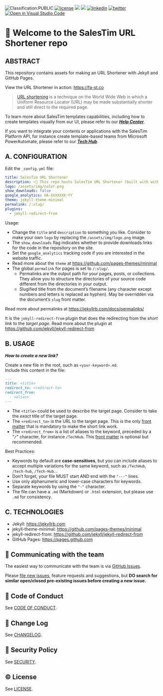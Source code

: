 ![Classification:PUBLIC](https://img.shields.io/badge/🔖_Classification-PUBLIC-blue)
[![license](https://img.shields.io/badge/©️_License-CC_BY_4.0-yellow?style=flat)](/LICENSE.md)
[![](https://img.shields.io/badge/Code_Style-Standard-informational.svg?logo=nodedotjs)](https://standardjs.com)
[![](https://img.shields.io/badge/semver-2.0.0-informational)](https://semver.org)
[![linkedin](https://img.shields.io/badge/follow-@salestim-blue?logo=linkedin&logoColor=white)](https://www.linkedin.com/company/salestim/)
[![twitter](https://img.shields.io/badge/follow-@salestim-blue?logo=twitter&logoColor=white)](https://twitter.com/intent/follow?screen_name=salestimcrm)
[![Open in Visual Studio Code](https://open.vscode.dev/badges/open-in-vscode.svg)](https://open.vscode.dev/salestim/url-shortener)

# 👋 Welcome to the SalesTim URL Shortener repo

## ABSTRACT

This repository contains assets for making an URL Shortener with Jekyll and GitHub Pages.

View the URL Shortener in action: https://fa-st.co

> [URL shortening](https://en.wikipedia.org/wiki/URL_shortening) is a technique on the World Wide Web in which a Uniform Resource Locator (URL) may be made substantially shorter and still direct to the required page.

To learn more about SalesTim templates capabilities, including how to create templates visually from our UI, please refer to our ***[Help Center](https://help.salestim.com/)***.

If you want to integrate your contents or applications with the SalesTim Platform API, for instance create template-based teams from Microsoft PowerAutomate, please refer to our ***[Tech Hub](https://developers.salestim.com/)***.

## A. CONFIGURATION

Edit the `_config.yml` file:

```yaml
title: SalesTim URL Shortener
description: ✂️🔗 This repo hosts SalesTim URL Shortener (built with with Jekyll and GitHub Pages).
logo: /assets/img/color.png
show_downloads: false
google_analytics: UA-XXXXXXX-YY
theme: jekyll-theme-minimal
permalink: /:slug/
plugins:
  - jekyll-redirect-from
```

Usage:
- Change the `title` and `description` to something you like. Consider to make your own `logo` by replacing the `/assets/img/logo.png` image.
- The `show_downloads` flag indicates whether to provide downloads links for the code in the repository on the site.
- Set the `google_analytics` tracking code if you are interested in the website traffic.
- Read more about the `theme` at https://github.com/pages-themes/minimal
- The global `permalink` for pages is set to `/:slug/`.
  - Permalinks are the output path for your pages, posts, or collections. They allow you to structure the directories of your source code different from the directories in your output.
  - Slugified title from the document’s filename (any character except numbers and letters is replaced as hyphen). May be overridden via the document’s `slug` front matter.

Read more about permalinks at https://jekyllrb.com/docs/permalinks/

It is the `jekyll-redirect-from` plugin that does the redirecting from the *short link* to the *target page*.
Read more about the plugin at https://github.com/jekyll/jekyll-redirect-from

## B. USAGE

***How to create a new link?***

Create a new file in the root, such as `<your-keyword>.md`.  
Include this content in the file:

```markdown
---
title: <title>
redirect_to: <redirect-to>
redirect_from:
  - <alias>
---
```

- The `<title>` could be used to describe the target page. Consider to take the *exact* title of the target page.
- The `<redirect_to>` is the URL to the target page. This is the only [front matter](https://jekyllrb.com/docs/front-matter/) that is mandatory to make the short link work.
- The `<redirect_from>` is a list of aliases to the keyword, preceded by a "`/`" character, for instance `/TechHub`. This [front matter](https://jekyllrb.com/docs/front-matter/) is optional but recommended.

Best Practices:
- Keywords by default are **case-sensitives**, but you can include aliases to accept multiple variations for the same keyword, such as `/TechHub`, `/tech-hub`, `/Tech-Hub`...
- Don't forget, your file MUST start AND end with the `"---"` lines.
- Use only alphanumeric and lower-case characters for keywords.
- Separate keywords by using the `"-"` character.
- The file can have a `.md` (Markdown) or `.html` extension, but please use `.md` for consistency.

## C. TECHNOLOGIES

- Jekyll: https://jekyllrb.com
- jekyll-theme-minimal: https://github.com/pages-themes/minimal
- jekyll-redirect-from: https://github.com/jekyll/jekyll-redirect-from
- GitHub Pages: https://pages.github.com

## 📡 Communicating with the team
The easiest way to communicate with the team is via [GitHub Issues](https://github.com/SalesTim/url-shortener/issues/).

Please [file new issues](https://github.com/SalesTim/url-shortener/issues/new/choose), feature requests and suggestions, but **DO search for similar open/closed pre-existing issues before creating a new issue.**

## 🛂 Code of Conduct
See [CODE OF CONDUCT](./CODE_OF_CONDUCT.md).

## 📃 Change Log
See [CHANGELOG](./CHANGELOG.md).

## 🔐 Security Policy
See [SECURITY](./SECURITY.md).

## © License
See [LICENSE](./LICENSE.md).
